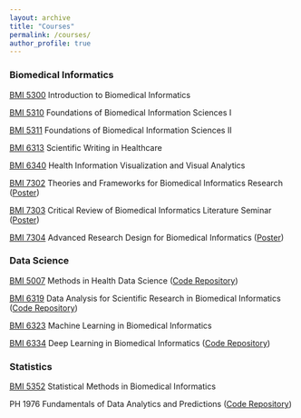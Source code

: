 ```yaml
---
layout: archive
title: "Courses"
permalink: /courses/
author_profile: true
---
```


### Biomedical Informatics

[BMI 5300](https://sbmi.uth.edu/current-students/catalog-of-courses-bmi/bmi-5300.htm) Introduction to Biomedical Informatics

[BMI 5310](https://sbmi.uth.edu/current-students/catalog-of-courses-bmi/bmi-5310.htm) Foundations of Biomedical Information Sciences I

[BMI 5311](https://sbmi.uth.edu/current-students/catalog-of-courses-bmi/bmi-5311.htm) Foundations of Biomedical Information Sciences II

[BMI 6313](https://sbmi.uth.edu/current-students/catalog-of-courses-bmi/bmi-6313.htm) Scientific Writing in Healthcare

[BMI 6340](https://sbmi.uth.edu/current-students/catalog-of-courses-bmi/bmi-6340.htm) Health Information Visualization and Visual Analytics

[BMI 7302](https://sbmi.uth.edu/current-students/catalog-of-courses-bmi/bmi-7302.htm) Theories and Frameworks for Biomedical Informatics Research ([Poster](/files/7302Poster.pdf))

[BMI 7303](https://sbmi.uth.edu/current-students/catalog-of-courses-bmi/bmi-7303.htm) Critical Review of Biomedical Informatics Literature Seminar ([Poster](/files/7303Poster.pdf))

[BMI 7304](https://sbmi.uth.edu/current-students/catalog-of-courses-bmi/bmi-7304.htm) Advanced Research Design for Biomedical Informatics ([Poster](/files/7304Poster.pdf))

### Data Science

[BMI 5007](https://sbmi.uth.edu/current-students/catalog-of-courses-bmi/bmi-5007.htm) Methods in Health Data Science ([Code Repository](https://github.com/BingyuMao/mtds_health_data))

[BMI 6319](https://sbmi.uth.edu/current-students/catalog-of-courses-bmi/bmi-6319.htm) Data Analysis for Scientific Research in Biomedical Informatics ([Code Repository](https://github.com/BingyuMao/model_comparison_mimic))

[BMI 6323](https://sbmi.uth.edu/current-students/catalog-of-courses-bmi/bmi-6323.htm) Machine Learning in Biomedical Informatics

[BMI 6334](https://sbmi.uth.edu/current-students/catalog-of-courses-bmi/bmi-6334.htm) Deep Learning in Biomedical Informatics ([Code Repository](https://github.com/BingyuMao/deep_course_hws))

### Statistics

[BMI 5352](https://sbmi.uth.edu/current-students/catalog-of-courses-bmi/bmi-5352.htm) Statistical Methods in Biomedical Informatics

PH 1976 Fundamentals of Data Analytics and Predictions ([Code Repository](https://github.com/BingyuMao/pd_proj))
